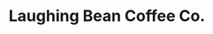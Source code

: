 ---
title: "Laughing Bean Coffee Co."
url: /vancouver/laughing-bean-coffee-co/
shop: swimming pool
---